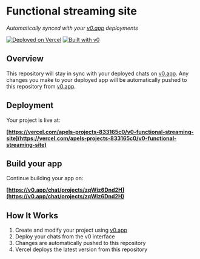 # Functional streaming site

*Automatically synced with your [v0.app](https://v0.app) deployments*

[![Deployed on Vercel](https://img.shields.io/badge/Deployed%20on-Vercel-black?style=for-the-badge&logo=vercel)](https://vercel.com/apels-projects-833165c0/v0-functional-streaming-site)
[![Built with v0](https://img.shields.io/badge/Built%20with-v0.app-black?style=for-the-badge)](https://v0.app/chat/projects/zqWiz6Dnd2H)

## Overview

This repository will stay in sync with your deployed chats on [v0.app](https://v0.app).
Any changes you make to your deployed app will be automatically pushed to this repository from [v0.app](https://v0.app).

## Deployment

Your project is live at:

**[https://vercel.com/apels-projects-833165c0/v0-functional-streaming-site](https://vercel.com/apels-projects-833165c0/v0-functional-streaming-site)**

## Build your app

Continue building your app on:

**[https://v0.app/chat/projects/zqWiz6Dnd2H](https://v0.app/chat/projects/zqWiz6Dnd2H)**

## How It Works

1. Create and modify your project using [v0.app](https://v0.app)
2. Deploy your chats from the v0 interface
3. Changes are automatically pushed to this repository
4. Vercel deploys the latest version from this repository